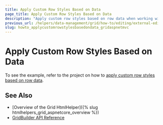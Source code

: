 ```yaml
---
title: Apply Custom Row Styles Based on Data
page_title: Apply Custom Row Styles Based on Data
description: "Apply custom row styles based on row data when working with the Kendo UI Grid."
previous_url: /helpers/data-management/grid/how-to/editing/external-editor-for-batch-editable-grid
slug: howto_applycustomrowstylesbasedondata_gridaspnetmvc
---
```


# Apply Custom Row Styles Based on Data

To see the example, refer to the project on how to [apply custom row styles based on row data](https://github.com/telerik/ui-for-aspnet-mvc-examples/tree/master/grid/custom-row-styles-based-on-data).

## See Also

* [Overview of the Grid HtmlHelper]({% slug htmlhelpers_grid_aspnetcore_overview %})
* [GridBuilder API Reference](https://docs.telerik.com/aspnet-mvc/api/Kendo.Mvc.UI.Fluent/GridBuilder)

